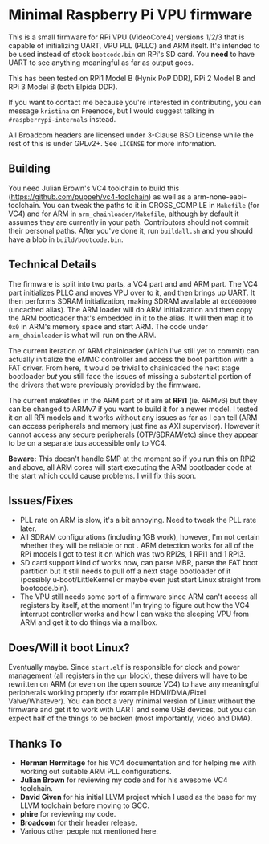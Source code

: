 # Minimal Raspberry Pi VPU firmware
This is a small firmware for RPi VPU (VideoCore4) versions 1/2/3 that is capable of initializing UART, VPU PLL (PLLC) and ARM itself. It's intended to be used instead of stock `bootcode.bin` on RPi's SD card. You **need** to have UART to see anything meaningful as far as output goes.

This has been tested on RPi1 Model B (Hynix PoP DDR), RPi 2 Model B and RPi 3 Model B (both Elpida DDR). 

If you want to contact me because you're interested in contributing, you can message `kristina` on Freenode, but I would suggest talking in `#raspberrypi-internals` instead.

All Broadcom headers are licensed under 3-Clause BSD License while the rest of this is under GPLv2+. See `LICENSE` for more information.

## Building

You need Julian Brown's VC4 toolchain to build this (https://github.com/puppeh/vc4-toolchain) as well as a arm-none-eabi-toolchain. You can tweak the paths to it in CROSS_COMPILE in `Makefile` (for VC4) and for ARM in `arm_chainloader/Makefile`, although by default it assumes they are currently in your path. Contributors should not commit their personal paths. After you've done it, run `buildall.sh` and you should have a blob in `build/bootcode.bin`. 

## Technical Details
The firmware is split into two parts, a VC4 part and and ARM part. The VC4 part initializes PLLC and moves VPU over to it, and then brings up UART. It then performs SDRAM initialization, making SDRAM available at `0xC0000000` (uncached alias). The ARM loader will do ARM initialization and then copy the ARM bootloader that's embedded in it to the alias. It will then map it to `0x0` in ARM's memory space and start ARM. The code under `arm_chainloader` is what will run on the ARM. 

The current iteration of ARM chainloader (which I've still yet to commit) can actually initialize the eMMC controller and access the boot partition with a FAT driver. From here, it would be trivial to chainloaded the next stage bootloader *but* you still face the issues of missing a substantial portion of the drivers that were previously provided by the firmware.

The current makefiles in the ARM part of it aim at **RPi1** (ie. ARMv6) but they can be changed to ARMv7 if you want to build it for a newer model. I tested it on all RPi models and it works without any issues as far as I can tell (ARM can access peripherals and memory just fine as AXI supervisor). However it cannot access any secure peripherals (OTP/SDRAM/etc) since they appear to be on a separate bus accessible only to VC4.

**Beware:** This doesn't handle SMP at the moment so if you run this on RPi2 and above, all ARM cores will start executing the ARM bootloader code at the start which could cause problems. I will fix this soon.

## Issues/Fixes
 * PLL rate on ARM is slow, it's a bit annoying. Need to tweak the PLL rate later.
 * All SDRAM configurations (including 1GB work), however, I'm not certain whether they will be reliable or not . ARM detection works for all of the RPi models I got to test it on which was two RPi2s, 1 RPi1 and 1 RPi3.
 * SD card support kind of works now, can parse MBR, parse the FAT boot partition but it still needs to pull off a next stage bootloader of it (possibly u-boot/LittleKernel or maybe even just start Linux straight from bootcode.bin).
 * The VPU still needs some sort of a firmware since ARM can't access all registers by itself, at the moment I'm trying to figure out how the VC4 interrupt controller works and how I can wake the sleeping VPU from ARM and get it to do things via a mailbox.

## Does/Will it boot Linux?

Eventually maybe. Since `start.elf` is responsible for clock and power management (all registers in the `cpr` block), these drivers will have to be rewritten on ARM (or even on the open source VC4) to have any meaningful peripherals working properly (for example HDMI/DMA/Pixel Valve/Whatever). You can boot a very minimal version of Linux without the firmware and get it to work with UART and some USB devices, but you can expect half of the things to be broken (most importantly, video and DMA).

## Thanks To
 * **Herman Hermitage** for his VC4 documentation and for helping me with working out suitable ARM PLL configurations.
 * **Julian Brown** for reviewing my code and for his awesome VC4 toolchain.
 * **David Given** for his initial LLVM project which I used as the base for my LLVM toolchain before moving to GCC.
 * **phire** for reviewing my code.
 * **Broadcom** for their header release.
 * Various other people not mentioned here.
